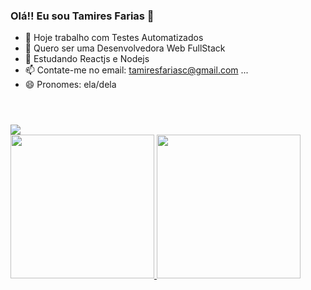 ### Olá!! Eu sou Tamires Farias 👋

- 🔭 Hoje trabalho com Testes Automatizados
- 🌱 Quero ser uma Desenvolvedora Web FullStack
- 🤔 Estudando Reactjs e Nodejs
- 📫 Contate-me no email: tamiresfariasc@gmail.com ...
- 😄 Pronomes: ela/dela

<!DOCTYPE html>
<html lang="pt-br">
<header>
  <h1></h1>
</header>

<body>
  <div>
    <a href="https://www.linkedin.com/in/tamiresfariascruz/">
    <img src="https://img.shields.io/badge/LinkedIn-0077B5?style=for-the-badge&logo=linkedin&logoColor=white">
  </div>
  <div>
    <a href="https://github.com/tamifarias">
    <img height=230em src="https://github-readme-stats.vercel.app/api?username=tamifarias&show_icons=true&theme=cobalt">
    <img height=230em src="https://github-readme-stats.vercel.app/api/top-langs/?username=tamifarias&theme=cobalt">
  </div>
  <div>
 
  </div>
</body>
</html>




